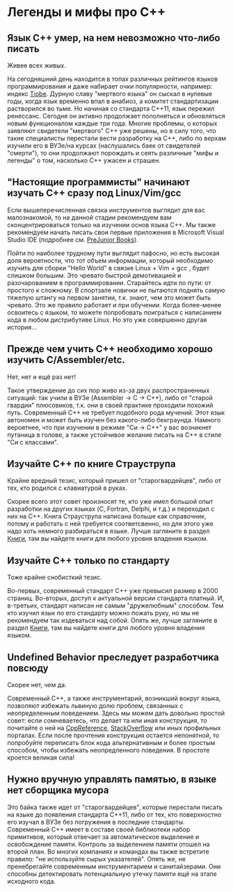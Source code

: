 # Легенды и мифы про C++

## Язык C++ умер, на нем невозможно что-либо писать

Живее всех живых. 

На сегодняшний день находится в топах различных рейтингов языков программирования и даже набирает очки популярности, например: индекс [Tiobe](https://www.tiobe.com/tiobe-index/). Дурную славу "мертвого языка" он сыскал в нулевые годы, когда язык временно впал в анабиоз, а комитет стандартизации растворился во тьме. Но начиная со стандарта C++11, язык пережил ренессанс. Сегодня он активно продолжает пополняться и обновляться новым функционалом каждые три года. Многие проблемы, о которых заявляют свидетели "мертвого" C++ уже решены, но в силу того, что такие специалисты перестали вести разработку на C++, либо по верхам изучили его в ВУЗе/на курсах (наслушались баек от свидетелей "смерти"), то они продолжают порождать и сеять различные "мифы и легенды" о том, насколько C++ ужасен и страшен.

## "Настоящие программисты" начинают изучать C++ сразу под Linux/Vim/gcc

Если вышеперечисленная связка инструментов выглядит для вас малознакомой, то на данной стадии рекомендуем вам сконцентрироваться только на изучении основ языка C++. Мы также рекомендуем начать писать свои первые приложения в Microsoft Visual Studio IDE (подробнее см. [PreJunior Books](Books/PreJunior.md)).

Пойти по наиболее трудному пути выглядит пафосно, но есть высокая доля вероятности, что тот объем информации, который необходимо изучить для сборки "Hello World" в связке Linux + Vim + gcc , будет слишком большим. Это чревато быстрой демотивацией и разочарованием в программировании. Старайтесь идти по пути: от простого к сложному. В спортзале новички не пытаются поднять самую тяжелую штангу на первом занятии, т.к. знают, чем это может быть чревато. Это же правило работает и при обучении. Когда более-менее освоитесь с языком, то можете попробовать поиграться с написанием кода в любом дистрибутиве Linux. Но это уже совершенно другая история...

## Прежде чем учить C++ необходимо хорошо изучить C/Assembler/etc.

Нет, нет и ещё раз нет! 

Такое утверждение до сих пор живо из-за двух распространенных ситуаций: так учили в ВУЗе (Assembler -> C -> C++), либо от "старой гвардии" плюсовиков, т.к. они в своей практике проходили похожий путь. Современный C++ не требует подобного рода мучений. Этот язык автономен и может быть изучен без какого-либо бекграунда. Намного вероятнее, что при изучении в режиме "Си -> С++" у вас возникнет путаница в голове, а также устойчивое желание писать на C++ в стиле "Си с классами".

## Изучайте C++ по книге Страуструпа

Крайне вредный тезис, который пришел от "старогвардейцев", либо от тех, кто родился с клавиатурой в руках. 

Скорее всего этот совет произносят те, кто уже имел большой опыт разработки на других языках (C, Fortran, Delphi, и т.д.) и переходил с них на C++. Книга Страуструпа написана больше как справочник, потому и работать с ней требуется соответсвенно, но для этого уже надо хоть немного разбираться в языке. Лучше загляните в раздел [Книги](Books.md), там вы найдете книги для любого уровня владения языком.  

## Изучайте C++ только по стандарту

Тоже крайне снобисткий тезис. 

Во-первых, современный стандарт C++ уже превысил размер в 2000 страниц. Во-вторых, доступ к актуальной версии стандарта платный. И, в-третьих, стандарт написан не самым "дружелюбным" способом. Тем кто изучил язык по его стандарту можно пожать руку, но мы не рекомендуем так издеваться над собой. Опять же, лучше загляните в раздел [Книги](Books.md), там вы найдете книги для любого уровня владения языком. 

## Undefined Behavior преследует разработчика повсюду

Скорее нет, чем да.

Современный C++, а также инструментарий, возникший вокруг языка, позволяют избежать львиную долю проблем, связанных с неопределенным поведением. Здесь мы можем дать довольно простой совет: если сомневаетесь, что делает та или иная конструкция, то почитайте о ней на [CppReference](https://en.cppreference.com), [StackOverflow](https://stackoverflow.com/) или иных профильных порталах. Если после прочтения конструкция остается непонятной, то попробуйте переписать блок кода альтернативным и более простым способом, чтобы избежать неопредленного поведения. В простоте кроется великая сила!

## Нужно вручную управлять памятью, в языке нет сборщика мусора

Это байка также идет от "старогвардейцев", которые перестали писать на языке до появления стандарта C++11, либо от тех, кто поверхностно его изучал в ВУЗе без погружения в последние стандарты. Современный C++ имеет в составе своей библиотеки набор примитивов, который отвечает за  автоматическое выделение и освобождение памяти. Контроль за выделением памяти отошел на второй план. Во многих компаниях и командах вы также встретите правило: "не используйте сырых указателей". Опять же, не пренебрегайте современным инструментарием и санитайзерами. Они способны детектировать потенциальную утечку памяти ещё на этапе исходного кода.
